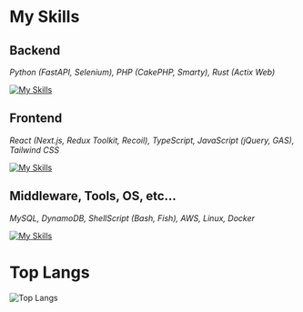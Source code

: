# My Skills

## Backend

_Python (FastAPI, Selenium), PHP (CakePHP, Smarty), Rust (Actix Web)_

[![My Skills](https://skillicons.dev/icons?i=py,fastapi,selenium,php,rust)](https://skillicons.dev)

## Frontend

_React (Next.js, Redux Toolkit, Recoil), TypeScript, JavaScript (jQuery, GAS), Tailwind CSS_

[![My Skills](https://skillicons.dev/icons?i=react,nextjs,redux,ts,js,jquery,tailwind)](https://skillicons.dev)

## Middleware, Tools, OS, etc...

_MySQL, DynamoDB, ShellScript (Bash, Fish), AWS, Linux, Docker_

[![My Skills](https://skillicons.dev/icons?i=mysql,dynamodb,bash,aws,linux,docker)](https://skillicons.dev)

# Top Langs

![Top Langs](https://github-readme-stats.vercel.app/api/top-langs/?username=8823-dev&layout=compact&theme=nightowl&exclude_repo=dotfiles)
